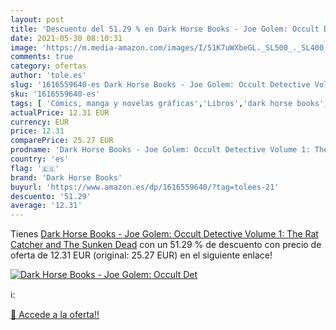 ```yaml
---
layout: post
title: 'Descuento del 51.29 % en Dark Horse Books - Joe Golem: Occult Det'
date: 2021-05-30 08:10:31
image: 'https://m.media-amazon.com/images/I/51K7uWXbeGL._SL500_._SL400_.jpg'
comments: true
category: ofertas
author: 'tole.es'
slug: '1616559640-es Dark Horse Books - Joe Golem: Occult Detective Volume 1:...'
sku: '1616559640-es'
tags: [ 'Cómics, manga y novelas gráficas','Libros','dark horse books', ]
actualPrice: 12.31 EUR
currency: EUR
price: 12.31
comparePrice: 25.27 EUR
prodname: 'Dark Horse Books - Joe Golem: Occult Detective Volume 1: The Rat Catcher and The Sunken Dead'
country: 'es'
flag: '🇪🇸'
brand: 'Dark Horse Books'
buyurl: 'https://www.amazon.es/dp/1616559640/?tag=tolees-21'
descuento: '51.29'
average: '12.31'
---
```


Tienes [Dark Horse Books - Joe Golem: Occult Detective Volume 1: The Rat Catcher and The Sunken Dead](https://www.amazon.es/dp/1616559640/?tag=tolees-21) con un 51.29 % de descuento con precio de oferta de 12.31 EUR (original: 25.27 EUR) en el siguiente enlace!

[![Dark Horse Books - Joe Golem: Occult Det](https://m.media-amazon.com/images/I/51K7uWXbeGL._SL500_._SL400_.jpg)](https://www.amazon.es/dp/1616559640/?tag=tolees-21)

ℹ️:


[🛒 Accede a la oferta!!](https://www.amazon.es/dp/1616559640/?tag=tolees-21)
